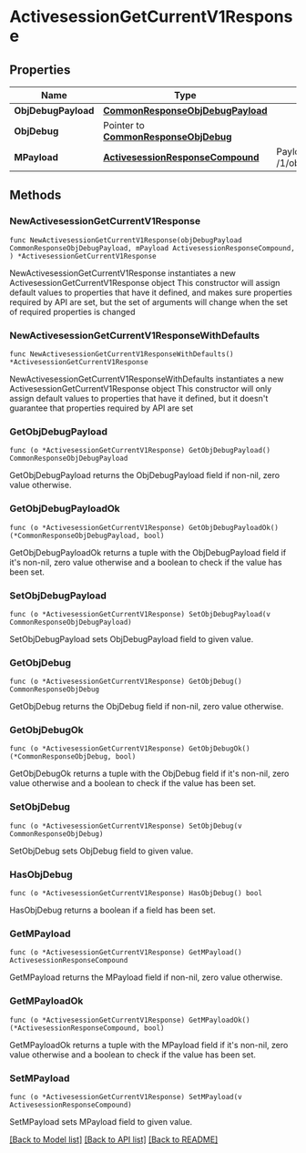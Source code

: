# ActivesessionGetCurrentV1Response

## Properties

Name | Type | Description | Notes
------------ | ------------- | ------------- | -------------
**ObjDebugPayload** | [**CommonResponseObjDebugPayload**](CommonResponseObjDebugPayload.md) |  | 
**ObjDebug** | Pointer to [**CommonResponseObjDebug**](CommonResponseObjDebug.md) |  | [optional] 
**MPayload** | [**ActivesessionResponseCompound**](ActivesessionResponseCompound.md) | Payload for GET /1/object/activesession/getCurrent | 

## Methods

### NewActivesessionGetCurrentV1Response

`func NewActivesessionGetCurrentV1Response(objDebugPayload CommonResponseObjDebugPayload, mPayload ActivesessionResponseCompound, ) *ActivesessionGetCurrentV1Response`

NewActivesessionGetCurrentV1Response instantiates a new ActivesessionGetCurrentV1Response object
This constructor will assign default values to properties that have it defined,
and makes sure properties required by API are set, but the set of arguments
will change when the set of required properties is changed

### NewActivesessionGetCurrentV1ResponseWithDefaults

`func NewActivesessionGetCurrentV1ResponseWithDefaults() *ActivesessionGetCurrentV1Response`

NewActivesessionGetCurrentV1ResponseWithDefaults instantiates a new ActivesessionGetCurrentV1Response object
This constructor will only assign default values to properties that have it defined,
but it doesn't guarantee that properties required by API are set

### GetObjDebugPayload

`func (o *ActivesessionGetCurrentV1Response) GetObjDebugPayload() CommonResponseObjDebugPayload`

GetObjDebugPayload returns the ObjDebugPayload field if non-nil, zero value otherwise.

### GetObjDebugPayloadOk

`func (o *ActivesessionGetCurrentV1Response) GetObjDebugPayloadOk() (*CommonResponseObjDebugPayload, bool)`

GetObjDebugPayloadOk returns a tuple with the ObjDebugPayload field if it's non-nil, zero value otherwise
and a boolean to check if the value has been set.

### SetObjDebugPayload

`func (o *ActivesessionGetCurrentV1Response) SetObjDebugPayload(v CommonResponseObjDebugPayload)`

SetObjDebugPayload sets ObjDebugPayload field to given value.


### GetObjDebug

`func (o *ActivesessionGetCurrentV1Response) GetObjDebug() CommonResponseObjDebug`

GetObjDebug returns the ObjDebug field if non-nil, zero value otherwise.

### GetObjDebugOk

`func (o *ActivesessionGetCurrentV1Response) GetObjDebugOk() (*CommonResponseObjDebug, bool)`

GetObjDebugOk returns a tuple with the ObjDebug field if it's non-nil, zero value otherwise
and a boolean to check if the value has been set.

### SetObjDebug

`func (o *ActivesessionGetCurrentV1Response) SetObjDebug(v CommonResponseObjDebug)`

SetObjDebug sets ObjDebug field to given value.

### HasObjDebug

`func (o *ActivesessionGetCurrentV1Response) HasObjDebug() bool`

HasObjDebug returns a boolean if a field has been set.

### GetMPayload

`func (o *ActivesessionGetCurrentV1Response) GetMPayload() ActivesessionResponseCompound`

GetMPayload returns the MPayload field if non-nil, zero value otherwise.

### GetMPayloadOk

`func (o *ActivesessionGetCurrentV1Response) GetMPayloadOk() (*ActivesessionResponseCompound, bool)`

GetMPayloadOk returns a tuple with the MPayload field if it's non-nil, zero value otherwise
and a boolean to check if the value has been set.

### SetMPayload

`func (o *ActivesessionGetCurrentV1Response) SetMPayload(v ActivesessionResponseCompound)`

SetMPayload sets MPayload field to given value.



[[Back to Model list]](../README.md#documentation-for-models) [[Back to API list]](../README.md#documentation-for-api-endpoints) [[Back to README]](../README.md)


